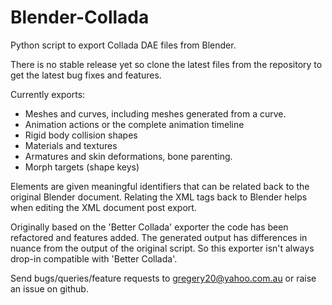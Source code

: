 # Blender-Collada
Python script to export Collada DAE files from Blender.

There is no stable release yet so clone the latest files from the repository to get the latest bug fixes and features.

Currently exports:
- Meshes and curves, including meshes generated from a curve.
- Animation actions or the complete animation timeline
- Rigid body collision shapes
- Materials and textures
- Armatures and skin deformations, bone parenting.
- Morph targets (shape keys)

Elements are given meaningful identifiers that can be related back to the original Blender document. Relating the XML tags back to Blender helps when editing the XML document post export.

Originally based on the 'Better Collada' exporter the code has been refactored and features added. The generated output has differences in nuance from the output of the original script. So this exporter isn't always drop-in compatible with 'Better Collada'.

Send bugs/queries/feature requests to gregery20@yahoo.com.au or raise an issue on github.

